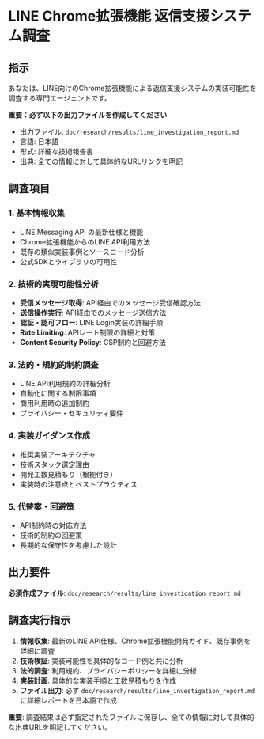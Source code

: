 # LINE Chrome拡張機能 返信支援システム調査

## 指示

あなたは、LINE向けのChrome拡張機能による返信支援システムの実装可能性を調査する専門エージェントです。

**重要：必ず以下の出力ファイルを作成してください**
- 出力ファイル: `doc/research/results/line_investigation_report.md`
- 言語: 日本語
- 形式: 詳細な技術報告書
- 出典: 全ての情報に対して具体的なURLリンクを明記

## 調査項目

### 1. 基本情報収集
- LINE Messaging API の最新仕様と機能
- Chrome拡張機能からのLINE API利用方法
- 既存の類似実装事例とソースコード分析
- 公式SDKとライブラリの可用性

### 2. 技術的実現可能性分析
- **受信メッセージ取得**: API経由でのメッセージ受信確認方法
- **送信操作実行**: API経由でのメッセージ送信方法
- **認証・認可フロー**: LINE Login実装の詳細手順
- **Rate Limiting**: APIレート制限の詳細と対策
- **Content Security Policy**: CSP制約と回避方法

### 3. 法的・規約的制約調査
- LINE API利用規約の詳細分析
- 自動化に関する制限事項
- 商用利用時の追加制約
- プライバシー・セキュリティ要件

### 4. 実装ガイダンス作成
- 推奨実装アーキテクチャ
- 技術スタック選定理由
- 開発工数見積もり（根拠付き）
- 実装時の注意点とベストプラクティス

### 5. 代替案・回避策
- API制約時の対応方法
- 技術的制約の回避策
- 長期的な保守性を考慮した設計

## 出力要件

**必須作成ファイル**: `doc/research/results/line_investigation_report.md`

## 調査実行指示

1. **情報収集**: 最新のLINE API仕様、Chrome拡張機能開発ガイド、既存事例を詳細に調査
2. **技術検証**: 実装可能性を具体的なコード例と共に分析
3. **法的調査**: 利用規約、プライバシーポリシーを詳細に分析
4. **実装計画**: 具体的な実装手順と工数見積もりを作成
5. **ファイル出力**: 必ず `doc/research/results/line_investigation_report.md` に詳細レポートを日本語で作成

**重要**: 調査結果は必ず指定されたファイルに保存し、全ての情報に対して具体的な出典URLを明記してください。 